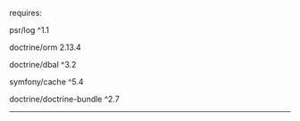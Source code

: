 requires:

psr/log ^1.1

doctrine/orm 2.13.4

doctrine/dbal ^3.2

symfony/cache ^5.4

doctrine/doctrine-bundle ^2.7

***